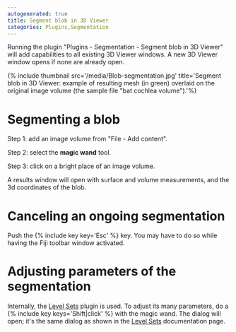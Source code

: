 ```yaml
---
autogenerated: true
title: Segment blob in 3D Viewer
categories: Plugins,Segmentation
---
```


Running the plugin "Plugins - Segmentation - Segment blob in 3D Viewer" will add capabilities to all existing 3D Viewer windows. A new 3D Viewer window opens if none are already open.

{% include thumbnail src='/media/Blob-segmentation.jpg' title='Segment blob in 3D Viewer: example of resulting mesh (in green) overlaid on the original image volume (the sample file "bat cochlea volume").'%}

# Segmenting a blob

Step 1: add an image volume from "File - Add content".

Step 2: select the **magic wand** tool.

Step 3: click on a bright place of an image volume.

A results window will open with surface and volume measurements, and the 3d coordinates of the blob.

# Canceling an ongoing segmentation

Push the {% include key key='Esc' %} key. You may have to do so while having the Fiji toolbar window activated.

# Adjusting parameters of the segmentation

Internally, the [Level Sets](/plugins/level-sets) plugin is used. To adjust its many parameters, do a {% include key keys='Shift|click' %} with the magic wand. The dialog will open; it's the same dialog as shown in the [Level Sets](/plugins/level-sets) documentation page.

 
